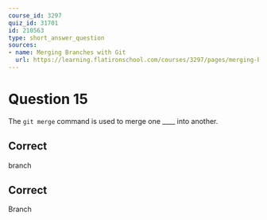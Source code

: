 ```yaml
---
course_id: 3297
quiz_id: 31701
id: 210563
type: short_answer_question
sources:
- name: Merging Branches with Git
  url: https://learning.flatironschool.com/courses/3297/pages/merging-branches-with-git
---
```


# Question 15

The `git merge` command is used to merge one \_\_\_\_ into another.&nbsp;

## Correct

branch

## Correct

Branch
